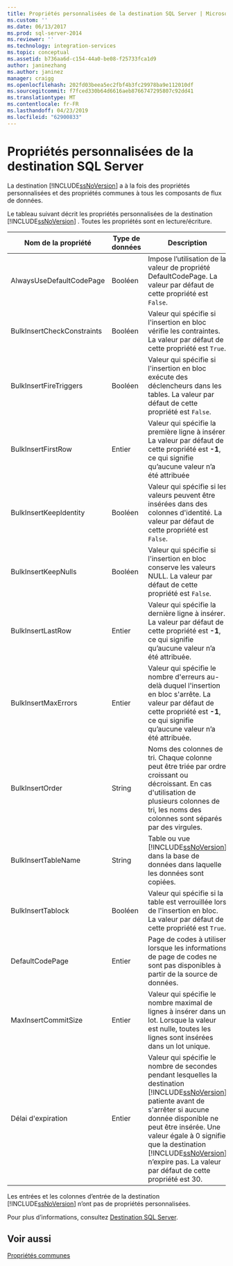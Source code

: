 ```yaml
---
title: Propriétés personnalisées de la destination SQL Server | Microsoft Docs
ms.custom: ''
ms.date: 06/13/2017
ms.prod: sql-server-2014
ms.reviewer: ''
ms.technology: integration-services
ms.topic: conceptual
ms.assetid: b736aa6d-c154-44a0-be08-f25733fca1d9
author: janinezhang
ms.author: janinez
manager: craigg
ms.openlocfilehash: 202fd03beea5ec2fbf4b3fc29978ba9e112010df
ms.sourcegitcommit: f7fced330b64d6616aeb8766747295807c92dd41
ms.translationtype: MT
ms.contentlocale: fr-FR
ms.lasthandoff: 04/23/2019
ms.locfileid: "62900833"
---
```

# <a name="sql-server-destination-custom-properties"></a>Propriétés personnalisées de la destination SQL Server
  La destination [!INCLUDE[ssNoVersion](../../includes/ssnoversion-md.md)] a à la fois des propriétés personnalisées et des propriétés communes à tous les composants de flux de données.  
  
 Le tableau suivant décrit les propriétés personnalisées de la destination [!INCLUDE[ssNoVersion](../../includes/ssnoversion-md.md)] . Toutes les propriétés sont en lecture/écriture.  
  
|Nom de la propriété|Type de données|Description|  
|-------------------|---------------|-----------------|  
|AlwaysUseDefaultCodePage|Booléen|Impose l’utilisation de la valeur de propriété DefaultCodePage. La valeur par défaut de cette propriété est `False`.|  
|BulkInsertCheckConstraints|Booléen|Valeur qui spécifie si l'insertion en bloc vérifie les contraintes. La valeur par défaut de cette propriété est `True`.|  
|BulkInsertFireTriggers|Booléen|Valeur qui spécifie si l'insertion en bloc exécute des déclencheurs dans les tables. La valeur par défaut de cette propriété est `False`.|  
|BulkInsertFirstRow|Entier|Valeur qui spécifie la première ligne à insérer. La valeur par défaut de cette propriété est **-1**, ce qui signifie qu’aucune valeur n’a été attribuée|  
|BulkInsertKeepIdentity|Booléen|Valeur qui spécifie si les valeurs peuvent être insérées dans des colonnes d'identité. La valeur par défaut de cette propriété est `False`.|  
|BulkInsertKeepNulls|Booléen|Valeur qui spécifie si l'insertion en bloc conserve les valeurs NULL. La valeur par défaut de cette propriété est `False`.|  
|BulkInsertLastRow|Entier|Valeur qui spécifie la dernière ligne à insérer. La valeur par défaut de cette propriété est **-1**, ce qui signifie qu’aucune valeur n’a été attribuée.|  
|BulkInsertMaxErrors|Entier|Valeur qui spécifie le nombre d'erreurs au-delà duquel l'insertion en bloc s'arrête. La valeur par défaut de cette propriété est **-1**, ce qui signifie qu’aucune valeur n’a été attribuée.|  
|BulkInsertOrder|String|Noms des colonnes de tri. Chaque colonne peut être triée par ordre croissant ou décroissant. En cas d'utilisation de plusieurs colonnes de tri, les noms des colonnes sont séparés par des virgules.|  
|BulkInsertTableName|String|Table ou vue [!INCLUDE[ssNoVersion](../../includes/ssnoversion-md.md)] dans la base de données dans laquelle les données sont copiées.|  
|BulkInsertTablock|Booléen|Valeur qui spécifie si la table est verrouillée lors de l'insertion en bloc. La valeur par défaut de cette propriété est `True`.|  
|DefaultCodePage|Entier|Page de codes à utiliser lorsque les informations de page de codes ne sont pas disponibles à partir de la source de données.|  
|MaxInsertCommitSize|Entier|Valeur qui spécifie le nombre maximal de lignes à insérer dans un lot. Lorsque la valeur est nulle, toutes les lignes sont insérées dans un lot unique.|  
|Délai d'expiration|Entier|Valeur qui spécifie le nombre de secondes pendant lesquelles la destination [!INCLUDE[ssNoVersion](../../includes/ssnoversion-md.md)] patiente avant de s'arrêter si aucune donnée disponible ne peut être insérée. Une valeur égale à 0 signifie que la destination [!INCLUDE[ssNoVersion](../../includes/ssnoversion-md.md)] n’expire pas. La valeur par défaut de cette propriété est 30.|  
  
 Les entrées et les colonnes d’entrée de la destination [!INCLUDE[ssNoVersion](../../includes/ssnoversion-md.md)] n’ont pas de propriétés personnalisées.  
  
 Pour plus d’informations, consultez [Destination SQL Server](sql-server-destination.md).  
  
## <a name="see-also"></a>Voir aussi  
 [Propriétés communes](../common-properties.md)  
  
  
